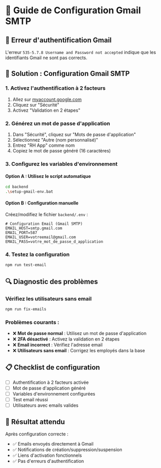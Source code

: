 # 📧 Guide de Configuration Gmail SMTP

## 🚨 Erreur d'authentification Gmail

L'erreur `535-5.7.8 Username and Password not accepted` indique que les identifiants Gmail ne sont pas corrects.

## 🔧 Solution : Configuration Gmail SMTP

### 1. **Activez l'authentification à 2 facteurs**
1. Allez sur [myaccount.google.com](https://myaccount.google.com)
2. Cliquez sur "Sécurité"
3. Activez "Validation en 2 étapes"

### 2. **Générez un mot de passe d'application**
1. Dans "Sécurité", cliquez sur "Mots de passe d'application"
2. Sélectionnez "Autre (nom personnalisé)"
3. Entrez "RH App" comme nom
4. Copiez le mot de passe généré (16 caractères)

### 3. **Configurez les variables d'environnement**

#### Option A : Utilisez le script automatique
```bash
cd backend
.\setup-gmail-env.bat
```

#### Option B : Configuration manuelle
Créez/modifiez le fichier `backend/.env` :
```env
# Configuration Email (Gmail SMTP)
EMAIL_HOST=smtp.gmail.com
EMAIL_PORT=587
EMAIL_USER=votreemail@gmail.com
EMAIL_PASS=votre_mot_de_passe_d_application
```

### 4. **Testez la configuration**
```bash
npm run test-email
```

## 🔍 Diagnostic des problèmes

### Vérifiez les utilisateurs sans email
```bash
npm run fix-emails
```

### Problèmes courants :
- ❌ **Mot de passe normal** : Utilisez un mot de passe d'application
- ❌ **2FA désactivé** : Activez la validation en 2 étapes
- ❌ **Email incorrect** : Vérifiez l'adresse email
- ❌ **Utilisateurs sans email** : Corrigez les employés dans la base

## 📋 Checklist de configuration

- [ ] Authentification à 2 facteurs activée
- [ ] Mot de passe d'application généré
- [ ] Variables d'environnement configurées
- [ ] Test email réussi
- [ ] Utilisateurs avec emails valides

## 🎯 Résultat attendu

Après configuration correcte :
- ✅ Emails envoyés directement à Gmail
- ✅ Notifications de création/suppression/suspension
- ✅ Liens d'activation fonctionnels
- ✅ Pas d'erreurs d'authentification 